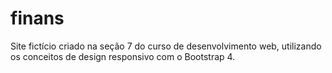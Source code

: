 # finans
 Site fictício criado na seção 7 do curso de desenvolvimento web, utilizando os conceitos de design responsivo com o Bootstrap 4.